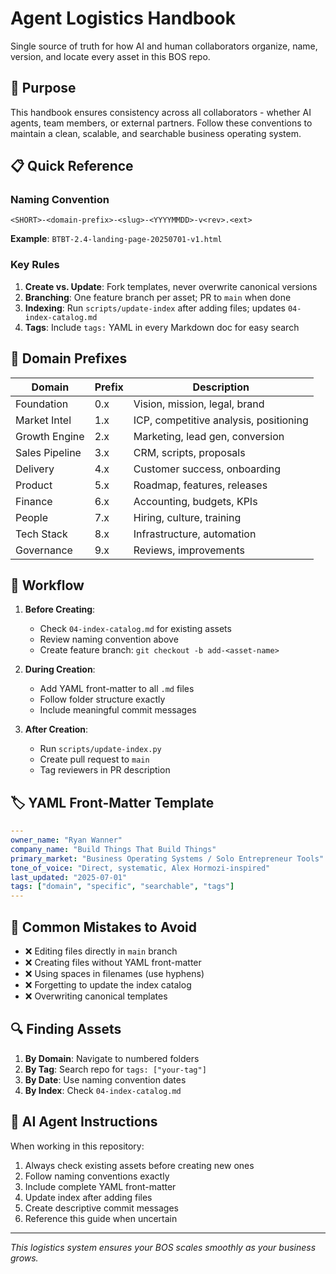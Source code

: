 # Agent Logistics Handbook

Single source of truth for how AI and human collaborators organize, name, version, and locate every asset in this BOS repo.

## 🎯 Purpose

This handbook ensures consistency across all collaborators - whether AI agents, team members, or external partners. Follow these conventions to maintain a clean, scalable, and searchable business operating system.

## 📋 Quick Reference

### Naming Convention
```
<SHORT>-<domain-prefix>-<slug>-<YYYYMMDD>-v<rev>.<ext>
```

**Example**: `BTBT-2.4-landing-page-20250701-v1.html`

### Key Rules

1. **Create vs. Update**: Fork templates, never overwrite canonical versions
2. **Branching**: One feature branch per asset; PR to `main` when done
3. **Indexing**: Run `scripts/update-index` after adding files; updates `04-index-catalog.md`
4. **Tags**: Include `tags:` YAML in every Markdown doc for easy search

## 📂 Domain Prefixes

| Domain | Prefix | Description |
|--------|--------|-------------|
| Foundation | 0.x | Vision, mission, legal, brand |
| Market Intel | 1.x | ICP, competitive analysis, positioning |
| Growth Engine | 2.x | Marketing, lead gen, conversion |
| Sales Pipeline | 3.x | CRM, scripts, proposals |
| Delivery | 4.x | Customer success, onboarding |
| Product | 5.x | Roadmap, features, releases |
| Finance | 6.x | Accounting, budgets, KPIs |
| People | 7.x | Hiring, culture, training |
| Tech Stack | 8.x | Infrastructure, automation |
| Governance | 9.x | Reviews, improvements |

## 🔄 Workflow

1. **Before Creating**:
   - Check `04-index-catalog.md` for existing assets
   - Review naming convention above
   - Create feature branch: `git checkout -b add-<asset-name>`

2. **During Creation**:
   - Add YAML front-matter to all `.md` files
   - Follow folder structure exactly
   - Include meaningful commit messages

3. **After Creation**:
   - Run `scripts/update-index.py`
   - Create pull request to `main`
   - Tag reviewers in PR description

## 🏷️ YAML Front-Matter Template

```yaml
---
owner_name: "Ryan Wanner"
company_name: "Build Things That Build Things"
primary_market: "Business Operating Systems / Solo Entrepreneur Tools"
tone_of_voice: "Direct, systematic, Alex Hormozi-inspired"
last_updated: "2025-07-01"
tags: ["domain", "specific", "searchable", "tags"]
---
```

## 🚫 Common Mistakes to Avoid

- ❌ Editing files directly in `main` branch
- ❌ Creating files without YAML front-matter
- ❌ Using spaces in filenames (use hyphens)
- ❌ Forgetting to update the index catalog
- ❌ Overwriting canonical templates

## 🔍 Finding Assets

1. **By Domain**: Navigate to numbered folders
2. **By Tag**: Search repo for `tags: ["your-tag"]`
3. **By Date**: Use naming convention dates
4. **By Index**: Check `04-index-catalog.md`

## 🤖 AI Agent Instructions

When working in this repository:

1. Always check existing assets before creating new ones
2. Follow naming conventions exactly
3. Include complete YAML front-matter
4. Update index after adding files
5. Create descriptive commit messages
6. Reference this guide when uncertain

---

*This logistics system ensures your BOS scales smoothly as your business grows.*